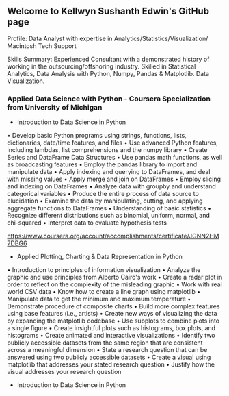 ## Welcome to Kellwyn Sushanth Edwin's GitHub page

Profile: Data Analyst with expertise in Analytics/Statistics/Visualization/ Macintosh Tech Support

Skills Summary: Experienced Consultant with a demonstrated history of working in the outsourcing/offshoring industry. Skilled in Statistical Analytics, Data Analysis with Python, Numpy, Pandas & Matplotlib. Data Visualization.

### Applied Data Science with Python - Coursera Specialization from University of Michigan

- Introduction to Data Science in Python

•	Develop basic Python programs using strings, functions, lists, dictionaries, date/time features, and files
•	Use advanced Python features, including lambdas, list comprehensions and the numpy library
•	Create Series and DataFrame Data Structures
•	Use pandas math functions, as well as broadcasting features
•	Employ the pandas library to import and manipulate data
•	Apply indexing and querying to DataFrames, and deal with missing values
•	Apply merge and join on DataFrames
•	Employ slicing and indexing on DataFrames
•	Analyze data with groupby and understand categorical variables
•	Produce the entire process of data source to elucidation
•	Examine the data by manipulating, cutting, and applying aggregate functions to DataFrames
•	Understanding of basic statistics
•	Recognize different distributions such as binomial, uniform, normal, and chi-squared
•	Interpret data to evaluate hypothesis tests


https://www.coursera.org/account/accomplishments/certificate/JGNN2HM7DBG6

- Applied Plotting, Charting & Data Representation in Python

•	Introduction to principles of information visualization
•	Analyze the graphic and use principles from Alberto Cairo's work 
•	Create a radar plot in order to reflect on the complexity of the misleading graphic 
•	Work with real world CSV data 
•	Know how to create a line graph using matplotlib 
•	Manipulate data to get the minimum and maximum temperature 
•	Demonstrate procedure of composite charts
•	Build more complex features using base features (i.e., artists)
•	Create new ways of visualizing the data by expanding the matplotlib codebase
•	Use subplots to combine plots into a single figure
•	Create insightful plots such as histograms, box plots, and histograms
•	Create animated and interactive visualizations
•	Identify two publicly accessible datasets from the same region that are consistent across a meaningful dimension
•	State a research question that can be answered using two publicly accessible datasets
•	Create a visual using matplotlib that addresses your stated research question
•	Justify how the visual addresses your research question


- Introduction to Data Science in Python
